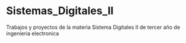# Sistemas_Digitales_II
Trabajos y proyectos de la materia Sistema Digitales II de tercer año de ingenieria electronica
